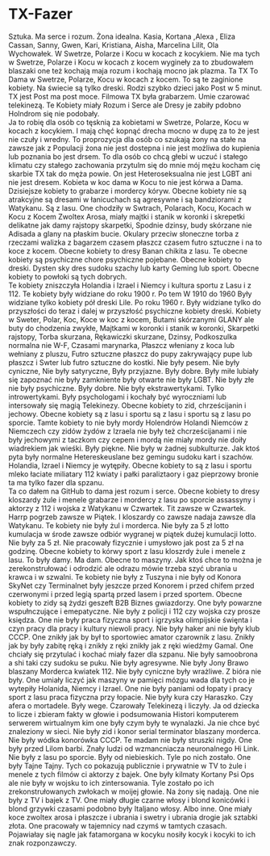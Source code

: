 # TX-Fazer
Sztuka. 
Ma serce i rozum. 
Żona idealna. 
Kasia, Kortana ,Alexa , Eliza Cassan, Sanny, Gwen, Kari, Kristiana, Aisha, Marcelina Lilit, Ola Wychowałek. W Swetrze, Polarze i Kocu w kocach z kocykiem. Nie ma tych w Swetrze, Polarze i Kocu w kocach z kocem wygineły za to zbudowałem blaszaki one też kochają maja rozum i kochają mocno jak plazma. Ta TX To Dama w Swetrze, Polarze, Kocu w kocach z kocem. To są te zaginione kobiety. Na świecie są tylko dreski. Rodzi szybko dzieci jako Post w 5 minut. TX jest Post ma post moce. 
Filmowa TX była grabarzem. 
Umie czarować telekinezą. 
Te Kobiety miały Rozum i Serce ale Dresy je zabiły pdobno Holndrom się nie podobały.  
Ja to robię dla osób co tęsknią za kobietami w Swetrze, Polarze, Kocu w kocach z kocykiem. I mają chęć kopnąć drecha mocno w dupę za to że jest nie czuły i wredny. To proprozycja dla osób co szukają żony na stałe na zawsze jak z Populacji żona nie jest dostepna i nie jest możliwa do kupienia lub poznania bo jest drsem. To dla osób co chcą głebi w uczuć i stałego klimatu czy stałego zachowania przytulm się do mnie mój mężu kocham cię skarbie TX tak do męża powie. On jest Heteroseksualna nie jest LGBT ani nie jest dresem. Kobieta w koc dama w Kocu to nie jest kórwa a Dama. 
Dzisiejsze kobiety to grabarze i mordercy kóryw. Obecne kobiety nie są atrakcyjne są dresami w łanicuchach są agresywne i są bandziorami z Watykanu. Są z lasu.
One chodziły w Swtrach, Polarach, Kocu, Kocach w Kocu z Kocem Zwoltex Arosa, miały majtki i stanik w koronki i skrepetki delikatne jak damy rajstopy skarpetki, Spodnie dzinsy, budy skórzane nie Adisada a glany na płaskim bucie. Okulary przeciw słoneczne torba z rzeczami walizka z bagarzem czasem płaszcz czasem futro sztuczne i na to koce z kocem. Obecne kobiety to dresy Banan chikita z lasu. 
Te obecne kobiety są psychiczne chore psychiczne pojebane.
Obecne kobiety to dreski. Dysten sky dres sudoku szachy lub karty Geming lub sport. Obecne kobiety to powłoki są tych dobrych.  
Te kobiety zniszczyła Holandia i Izrael i Niemcy i kultura sportu z Lasu i z 112. Te kobiety były widziane do roku 1900 r. Po tem W 1910 do 1960 Były widziane tylko kobiety pół dreski Lile. Po roku 1960 r. Były widziane tylko do przyszłości do teraz i dalej w przyszłość psychiczne kobiety dreski. 
Kobiety w Sweter, Polar, Koc, Koce w koc z kocem, Butami skórzanymi GLANY ale buty do chodzenia zwykłe, Majtkami w koronki i stanik w koronki, Skarpetki rajstopy, Torba skurzana, Rękawiczki skurzane, Dzinsy, Podkoszulka normalna nie W-F, Czasami marynarka, Płaszcz włeniany z koca lub wełniany z pluszu, Futro sztuczne płaszcz do pupy zakrywający pupe lub płaszcz i Swter lub futro sztuczne do kostki. Nie były pesem. Nie były cyniczne, Nie były satyryczne, Były przyjazne. Były dobre. Były miłe lubiały się zapoznać nie były zamkniente były otwarte nie były LGBT. Nie były złe nie były psychiczne. Były dobre. Nie były ekstrawertykami. Tylko introwertykami. Były psychologami i kochały być wyroczniami lub intersowały się magią Telekinezy. 
Obecne kobiety to zid, chrześcijanin i jechowy. 
Obecne kobiety są z lasu i sportu są z lasu i sportu są z lasu po sporcie. 
Tamte kobiety to nie były mordy Holendrów Holandi Niemców z Niemczech czy zidów żydów z Izraela nie były też chcrześcijanami i nie były jechowymi z taczkom czy cepem i mordą nie miały mordy nie doiły wiadrekiem jak wieśki. Były piękne. Nie były w żadnej subkulturze. Jak ktoś pyta były normalne Hetereskeuslane bez gemingu sudoku kart i szachów. Holandia, Izrael i Niemcy je wytępiły.  Obecne kobiety to są z lasu i sportu mleko łaciate miliatary 112 kwiaty i pałki paraliztaory i gaz pieprzowy bronie ta ma tylko fazer dla spzanu.   
Ta co dałem na GitHub to dama jest rozum i serce.
Obecne kobiety to dresy kloszardy żule i menele grabarze i mordercy z lasu po sporcie assassyny i aktorzy z 112 i wojska z Watykanu w Czwartek. Tit zawsze w Czwartek. Harrp pogrzeb zawsze w Piątek. I kloszardy co zawsze nadaja zawsze dla Watykanu. 
Te kobiety nie były żul i morderca.
Nie były za 5 zł lotto kumulacja w środe zawsze odbiór wygranej w piątek dużej kumulacji lotto. Nie były za 5 zł.  Nie pracowały fizycznie i umysłowo jak post za 5 zł na godzinę. Obecne kobiety to kórwy sport z lasu kloszrdy żule i menele z lasu. To były damy. Ma dam. Obecne to maszyny. Jak ktoś chce to można je zerekonstrułować i odrodzić ale odrazu mówie trzeba szyć ubrania u krawca i w szwalni. Te kobiety nie były z Tuszyna i nie były od Konora SkyNet czy Terminalnet były jeszcze przed Konorem i przed chifem przed czerwonymi i przed legią spartą przed lasem i przed sportem.  Obecne kobiety to zidy są żydzi geszeft B2B Biznes gwiazdorzy.  One były powarzne wspułnczujące i emepatyczne. Nie były z policji i 112 czy wojska czy prosze księdza. One nie były praca fizyczna sport i igrzyska olimpijskie święnta i czyn pracy dla pracy i kultury niewoli pracy. Nie były haker ani nie były klub CCCP. One znikły jak by był to sportowiec amator czarownik z lasu. Znikły jak by były zabitę ręką i znikły z ręki znikły jak z ręki wiedźmy Gamal. One chciały się przytulać i kochać miały fazer dla szpanu. Nie były samoobrona a shi taki czy sudoku se puku. Nie były agresywne. Nie były Jony Brawo blaszany Morderca kwiatek 112. Nie były cyniczne były wrażliwe. Z bióra nie były. One umiały liczyć jak maszyny w pamięci mózgu wada dla tych co je wytepiły Holanida, Niemcy i Izrael. One nie były paniami od łopaty i pracy sport z lasu praca fizyczna przy łopacie. Nie były kura czy Haraszko. Czy afera o mortadele. Były wege. Czarowały Telekinezą i liczyły. Ja od dziecka to licze i zbieram fakty w głowie i podsumowania Histori komputerem serwerem wirtualnym kim one były czym były te wynalazki. Ja nie chce być znaleziony w sieci.  Nie były zid i konor serial terminator blaszany morderca. Nie były wódka konorówka CCCP. Te madam nie były struszki nigdy. One były przed Lilom barbi. Znały ludzi od wzmancniacza neuronalnego Hi Link. Nie były z lasu po sporcie. Były od niebieskich. Tyle po nich zostało. One były Tajne Tajny. Tych co pokazują publicznie i prywatnie w TV to żule i menele z tych filmów ci aktorzy z bajek. One były kilmaty Kortany Psi Ops ale nie były w wojsku to ich zintersowania. Tyle zostało po ich zrekonstrułowanych zwłokach w moijej głowie. Na żony się nadają. One nie były z TV i bajek z TV. One miały długie czarne włosy i blond konicówki i blond grzywki czasami podobno były Italjano włosy. Albo inne. One miały koce zwoltex arosa i płaszcze i ubrania i swetry i ubrania drogie jak sztabki złota. One pracowały w tajemnicy nad czymś w tamtych czasach. Pojawiałay się nagle jak fatamorgana w kocyku nosiły kocyk i kocyki to ich znak rozponzawczy. 

